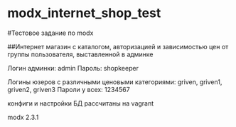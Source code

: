 modx_internet_shop_test
=======================
#Тестовое задание по modx

##Интернет магазин с каталогом, авторизацией и зависимостью цен от группы пользователя, выставленной в админке

Логин админки: admin
Пароль: shopkeeper

Логины юзеров с различными ценовыми категориями: griven, griven1, griven2, griven3
Пароли у всех: 1234567

конфиги и настройки БД рассчитаны на vagrant

modx 2.3.1

